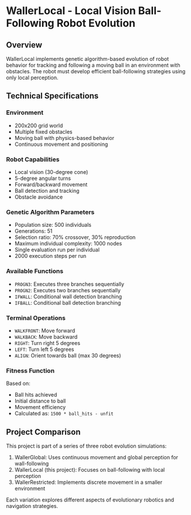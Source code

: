 # WallerLocal - Local Vision Ball-Following Robot Evolution

## Overview
WallerLocal implements genetic algorithm-based evolution of robot behavior for tracking and following a moving ball in an environment with obstacles. The robot must develop efficient ball-following strategies using only local perception.

## Technical Specifications

### Environment
- 200x200 grid world
- Multiple fixed obstacles
- Moving ball with physics-based behavior
- Continuous movement and positioning

### Robot Capabilities
- Local vision (30-degree cone)
- 5-degree angular turns
- Forward/backward movement
- Ball detection and tracking
- Obstacle avoidance

### Genetic Algorithm Parameters
- Population size: 500 individuals
- Generations: 51
- Selection ratio: 70% crossover, 30% reproduction
- Maximum individual complexity: 1000 nodes
- Single evaluation run per individual
- 2000 execution steps per run

### Available Functions
- `PROGN3`: Executes three branches sequentially
- `PROGN2`: Executes two branches sequentially
- `IFWALL`: Conditional wall detection branching
- `IFBALL`: Conditional ball detection branching

### Terminal Operations
- `WALKFRONT`: Move forward
- `WALKBACK`: Move backward
- `RIGHT`: Turn right 5 degrees
- `LEFT`: Turn left 5 degrees
- `ALIGN`: Orient towards ball (max 30 degrees)

### Fitness Function
Based on:
- Ball hits achieved
- Initial distance to ball
- Movement efficiency
- Calculated as: `1500 * ball_hits - unfit`

## Project Comparison
This project is part of a series of three robot evolution simulations:

1. WallerGlobal: Uses continuous movement and global perception for wall-following
2. WallerLocal (this project): Focuses on ball-following with local perception
3. WallerRestricted: Implements discrete movement in a smaller environment

Each variation explores different aspects of evolutionary robotics and navigation strategies.